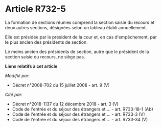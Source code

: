 # Article R732-5

La formation de sections réunies comprend la section saisie du recours et deux autres sections, désignées selon un tableau
établi annuellement. 

Elle est présidée par le président de la cour et, en cas d'empêchement, par le plus ancien des présidents de section. 

Le moins ancien des présidents de section, autre que le président de la section saisie du recours, ne siège pas.

**Liens relatifs à cet article**

_Modifié par_:

  - Décret n°2008-702 du 15 juillet 2008 - art. 9 (V)

_Cité par_:

  - Décret n°2018-1137 du 12 décembre 2018 - art. 3 (V)
  - Code de l'entrée et du séjour des étrangers et ... - art. R733-18-1 (Ab)
  - Code de l'entrée et du séjour des étrangers et ... - art. R733-3 (V)
  - Code de l'entrée et du séjour des étrangers et ... - art. R733-34 (V)

